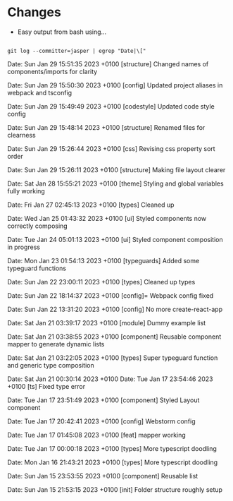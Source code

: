 # Changes

- Easy output from bash using...

```shell

git log --committer=jasper | egrep "Date|\["

```

Date:   Sun Jan 29 15:51:35 2023 +0100
[structure] Changed names of components/imports for clarity

Date:   Sun Jan 29 15:50:30 2023 +0100
[config] Updated project aliases in webpack and tsconfig

Date:   Sun Jan 29 15:49:49 2023 +0100
[codestyle] Updated code style config

Date:   Sun Jan 29 15:48:14 2023 +0100
[structure] Renamed files for clearness

Date:   Sun Jan 29 15:26:44 2023 +0100
[css] Revising css property sort order

Date:   Sun Jan 29 15:26:11 2023 +0100
[structure] Making file layout clearer

Date:   Sat Jan 28 15:55:21 2023 +0100
[theme] Styling and global variables fully working

Date:   Fri Jan 27 02:45:13 2023 +0100
[types] Cleaned up

Date:   Wed Jan 25 01:43:32 2023 +0100
[ui] Styled components now correctly composing

Date:   Tue Jan 24 05:01:13 2023 +0100
[ui] Styled component composition in progress

Date:   Mon Jan 23 01:54:13 2023 +0100
[typeguards] Added some typeguard functions

Date:   Sun Jan 22 23:00:11 2023 +0100
[types] Cleaned up types

Date:   Sun Jan 22 18:14:37 2023 +0100
[config]= Webpack config fixed

Date:   Sun Jan 22 13:31:20 2023 +0100
[config] No more create-react-app

Date:   Sat Jan 21 03:39:17 2023 +0100
[module] Dummy example list

Date:   Sat Jan 21 03:38:55 2023 +0100
[component] Reusable component mapper to generate dynamic lists

Date:   Sat Jan 21 03:22:05 2023 +0100
[types] Super typeguard function and generic type composition

Date:   Sat Jan 21 00:30:14 2023 +0100
Date:   Tue Jan 17 23:54:46 2023 +0100
[ts] Fixed type error

Date:   Tue Jan 17 23:51:49 2023 +0100
[component] Styled Layout component

Date:   Tue Jan 17 20:42:41 2023 +0100
[config] Webstorm config

Date:   Tue Jan 17 01:45:08 2023 +0100
[feat] mapper working

Date:   Tue Jan 17 00:00:18 2023 +0100
[types] More typescript doodling

Date:   Mon Jan 16 21:43:21 2023 +0100
[types] More typescript doodling

Date:   Sun Jan 15 23:53:55 2023 +0100
[component] Reusable list

Date:   Sun Jan 15 21:53:15 2023 +0100
[init] Folder structure roughly setup
